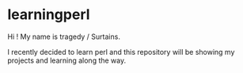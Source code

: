 # learningperl

Hi ! My name is tragedy / Surtains.

I recently decided to learn perl and this repository will be showing my projects and learning along the way.
